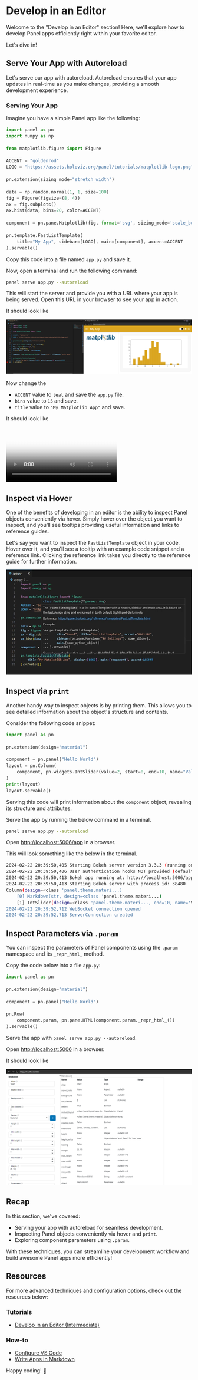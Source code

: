 # Develop in an Editor

Welcome to the "Develop in an Editor" section! Here, we'll explore how to develop Panel apps efficiently right within your favorite editor.

Let's dive in!

## Serve Your App with Autoreload

Let's serve our app with autoreload. Autoreload ensures that your app updates in real-time as you make changes, providing a smooth development experience.

### Serving Your App

Imagine you have a simple Panel app like the following:

```python
import panel as pn
import numpy as np

from matplotlib.figure import Figure

ACCENT = "goldenrod"
LOGO = "https://assets.holoviz.org/panel/tutorials/matplotlib-logo.png"

pn.extension(sizing_mode="stretch_width")

data = np.random.normal(1, 1, size=100)
fig = Figure(figsize=(8, 4))
ax = fig.subplots()
ax.hist(data, bins=20, color=ACCENT)

component = pn.pane.Matplotlib(fig, format='svg', sizing_mode='scale_both')

pn.template.FastListTemplate(
    title="My App", sidebar=[LOGO], main=[component], accent=ACCENT
).servable()
```

Copy this code into a file named `app.py` and save it.

Now, open a terminal and run the following command:

```bash
panel serve app.py --autoreload
```

This will start the server and provide you with a URL where your app is being served. Open this URL in your browser to see your app in action.

It should look like

![Panel served app](../../_static/images/develop_editor_panel_serve_before.png)

Now change the

- `ACCENT` value to `teal` and save the `app.py` file.
- `bins` value to `15` and save.
- `title` value to `"My Matplotlib App"` and save.

It should look like

<video controls="" poster="../../_static/images/develop_editor_panel_serve_after.png">
    <source src="https://assets.holoviz.org/panel/tutorials/develop_editor_serve_app.mp4" type="video/mp4" style="max-height: 400px; max-width: 100%;">
    Your browser does not support the video tag.
</video>

## Inspect via Hover

One of the benefits of developing in an editor is the ability to inspect Panel objects conveniently via hover. Simply hover over the object you want to inspect, and you'll see tooltips providing useful information and links to reference guides.

Let's say you want to inspect the `FastListTemplate` object in your code. Hover over it, and you'll see a tooltip with an example code snippet and a reference link. Clicking the reference link takes you directly to the reference guide for further information.

![Tooltip of FastListTemplate](../../_static/images/develop_editor_hover.png)

## Inspect via `print`

Another handy way to inspect objects is by printing them. This allows you to see detailed information about the object's structure and contents.

Consider the following code snippet:

```python
import panel as pn

pn.extension(design="material")

component = pn.panel("Hello World")
layout = pn.Column(
    component, pn.widgets.IntSlider(value=2, start=0, end=10, name="Value")
)
print(layout)
layout.servable()
```

Serving this code will print information about the `component` object, revealing its structure and attributes.

Serve the app by running the below command in a terminal.

```bash
panel serve app.py --autoreload
```

Open [http://localhost:5006/app](http://localhost:5006/app) in a browser.

This will look something like the below in the terminal.

```bash
2024-02-22 20:39:50,405 Starting Bokeh server version 3.3.3 (running on Tornado 6.4)
2024-02-22 20:39:50,406 User authentication hooks NOT provided (default user enabled)
2024-02-22 20:39:50,413 Bokeh app running at: http://localhost:5006/app
2024-02-22 20:39:50,413 Starting Bokeh server with process id: 38480
Column(design=<class 'panel.theme.materi...)
    [0] Markdown(str, design=<class 'panel.theme.materi...)
    [1] IntSlider(design=<class 'panel.theme.materi..., end=10, name='Value', value=2)
2024-02-22 20:39:52,712 WebSocket connection opened
2024-02-22 20:39:52,713 ServerConnection created
```

## Inspect Parameters via `.param`

You can inspect the parameters of Panel components using the `.param` namespace and its `_repr_html_` method.

Copy the code below into a file `app.py`:

```python
import panel as pn

pn.extension(design="material")

component = pn.panel("Hello World")

pn.Row(
    component.param, pn.pane.HTML(component.param._repr_html_())
).servable()
```

Serve the app with `panel serve app.py --autoreload`.

Open [http://localhost:5006](http://localhost:5006) in a browser.

It should look like

![.param and .param._repr_html_()](../../_static/images/develop_editor_param.png)

## Recap

In this section, we've covered:

- Serving your app with autoreload for seamless development.
- Inspecting Panel objects conveniently via hover and `print`.
- Exploring component parameters using `.param`.

With these techniques, you can streamline your development workflow and build awesome Panel apps more efficiently!

## Resources

For more advanced techniques and configuration options, check out the resources below:

### Tutorials

- [Develop in an Editor (Intermediate)](../intermediate/develop_editor.md)

### How-to

- [Configure VS Code](../../how_to/editor/vscode_configure.md)
- [Write Apps in Markdown](../../how_to/editor/markdown.md)

Happy coding! 🚀

